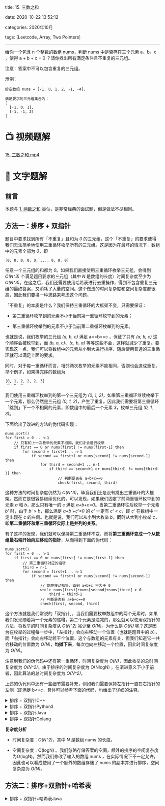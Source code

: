 title: 15. 三数之和

date: 2020-10-22 13:52:12

categories: 2020年10月

tags: [Leetcode, Array, Two Pointers]

---



给你一个包含 n 个整数的数组 nums，判断 nums 中是否存在三个元素 a，b，c ，使得 a + b + c = 0 ？请你找出所有满足条件且不重复的三元组。

<!-- more -->



注意：答案中不可以包含重复的三元组。

 

示例：

    给定数组 nums = [-1, 0, 1, 2, -1, -4]，
    
    满足要求的三元组集合为：
    [
      [-1, 0, 1],
      [-1, -1, 2]
    ]
    
# 📺 视频题解  
[15. 三数之和.mp4](84ef7c67-225f-451f-9296-c5dd0a04e6f0)

# 📖 文字题解

## 前言

本题与 [1. 两数之和](https://leetcode-cn.com/problems/two-sum/) 类似，是非常经典的面试题，但是做法不尽相同。

## 方法一：排序 + 双指针

题目中要求找到所有「不重复」且和为 *0* 的三元组，这个「不重复」的要求使得我们无法简单地使用三重循环枚举所有的三元组。这是因为在最坏的情况下，数组中的元素全部为 *0*，即

```
[0, 0, 0, 0, 0, ..., 0, 0, 0]
```

任意一个三元组的和都为 *0*。如果我们直接使用三重循环枚举三元组，会得到 *O(N^3)* 个满足题目要求的三元组（其中 *N* 是数组的长度）时间复杂度至少为 *O(N^3)*。在这之后，我们还需要使用哈希表进行去重操作，得到不包含重复三元组的最终答案，又消耗了大量的空间。这个做法的时间复杂度和空间复杂度都很高，因此我们要换一种思路来考虑这个问题。

「不重复」的本质是什么？我们保持三重循环的大框架不变，只需要保证：

- 第二重循环枚举到的元素不小于当前第一重循环枚举到的元素；

- 第三重循环枚举到的元素不小于当前第二重循环枚举到的元素。

也就是说，我们枚举的三元组 *(a, b, c)* 满足 a<=b<=c ，保证了只有 *(a, b, c)* 这个顺序会被枚举到，而 *(b, a, c)*、*(c, b, a)* 等等这些不会，这样就减少了重复。要实现这一点，我们可以将数组中的元素从小到大进行排序，随后使用普通的三重循环就可以满足上面的要求。

同时，对于每一重循环而言，相邻两次枚举的元素不能相同，否则也会造成重复。举个例子，如果排完序的数组为

```
[0, 1, 2, 2, 2, 3]
 ^  ^  ^
```

我们使用三重循环枚举到的第一个三元组为 *(0, 1, 2)*，如果第三重循环继续枚举下一个元素，那么仍然是三元组 *(0, 1, 2)*，产生了重复。因此我们需要将第三重循环「跳到」下一个不相同的元素，即数组中的最后一个元素 *3*，枚举三元组 *(0, 1, 3)*。

下面给出了改进的方法的伪代码实现：

```
nums.sort()
for first = 0 .. n-1
    // 只有和上一次枚举的元素不相同，我们才会进行枚举
    if first == 0 or nums[first] != nums[first-1] then
        for second = first+1 .. n-1
            if second == first+1 or nums[second] != nums[second-1] then
                for third = second+1 .. n-1
                    if third == second+1 or nums[third] != nums[third-1] then
                        // 判断是否有 a+b+c==0
                        check(first, second, third)
```

这种方法的时间复杂度仍然为 *O(N^3)*，毕竟我们还是没有跳出三重循环的大框架。然而它是很容易继续优化的，可以发现，如果我们固定了前两重循环枚举到的元素 *a* 和 *b*，那么只有唯一的 *c* 满足 *a+b+c=0*。当第二重循环往后枚举一个元素 *b'* 时，由于 *b' > b*，那么满足 *a+b'+c'=0* 的 *c'* 一定有 *c' < c*，即 *c'* 在数组中一定出现在 *c* 的左侧。也就是说，我们可以从小到大枚举 *b*，**同时**从大到小枚举 *c*，即**第二重循环和第三重循环实际上是并列的关系**。

有了这样的发现，我们就可以保持第二重循环不变，而将**第三重循环变成一个从数组最右端开始向左移动的指针**，从而得到下面的伪代码：

```
nums.sort()
for first = 0 .. n-1
    if first == 0 or nums[first] != nums[first-1] then
        // 第三重循环对应的指针
        third = n-1
        for second = first+1 .. n-1
            if second == first+1 or nums[second] != nums[second-1] then
                // 向左移动指针，直到 a+b+c 不大于 0
                while nums[first]+nums[second]+nums[third] > 0
                    third = third-1
                // 判断是否有 a+b+c==0
                check(first, second, third)
```

这个方法就是我们常说的「双指针」，当我们需要枚举数组中的两个元素时，如果我们发现随着第一个元素的递增，第二个元素是递减的，那么就可以使用双指针的方法，将枚举的时间复杂度从 *O(N^2)* 减少至 *O(N)*。为什么是 *O(N)* 呢？这是因为在枚举的过程每一步中，「左指针」会向右移动一个位置（也就是题目中的 *b*），而「右指针」会向左移动若干个位置，这个与数组的元素有关，但我们知道它一共会移动的位置数为 *O(N)*，**均摊下来**，每次也向左移动一个位置，因此时间复杂度为 *O(N)*。

注意到我们的伪代码中还有第一重循环，时间复杂度为 *O(N)*，因此枚举的总时间复杂度为 *O(N^2)*。由于排序的时间复杂度为 O(NlogN) ，在渐进意义下小于前者，因此算法的总时间复杂度为 *O(N^2)*。

上述的伪代码中还有一些细节需要补充，例如我们需要保持左指针一直在右指针的左侧（即满足 b<=c，具体可以参考下面的代码，均给出了详细的注释。

<details>
    <summary>排序 + 双指针C++</summary>
    
```C++ [sol1-C++]
class Solution {
public:
    vector<vector<int>> threeSum(vector<int>& nums) {
        int n = nums.size();
        sort(nums.begin(), nums.end());
        vector<vector<int>> ans;
        // 枚举 a
        for (int first = 0; first < n; ++first) {
            // 需要和上一次枚举的数不相同
            if (first > 0 && nums[first] == nums[first - 1]) {
                continue;
            }
            // c 对应的指针初始指向数组的最右端
            int third = n - 1;
            int target = -nums[first];
            // 枚举 b
            for (int second = first + 1; second < n; ++second) {
                // 需要和上一次枚举的数不相同
                if (second > first + 1 && nums[second] == nums[second - 1]) {
                    continue;
                }
                // 需要保证 b 的指针在 c 的指针的左侧
                while (second < third && nums[second] + nums[third] > target) {
                    --third;
                }
                // 如果指针重合，随着 b 后续的增加
                // 就不会有满足 a+b+c=0 并且 b<c 的 c 了，可以退出循环
                if (second == third) {
                    break;
                }
                if (nums[second] + nums[third] == target) {
                    ans.push_back({nums[first], nums[second], nums[third]});
                }
            }
        }
        return ans;
    }
};
```
</details>
<details>
    <summary>排序 + 双指针Python3</summary>

```Python [sol1-Python3]
class Solution:
    def threeSum(self, nums: List[int]) -> List[List[int]]:
        n = len(nums)
        nums.sort()
        ans = list()
        
        # 枚举 a
        for first in range(n):
            # 需要和上一次枚举的数不相同
            if first > 0 and nums[first] == nums[first - 1]:
                continue
            # c 对应的指针初始指向数组的最右端
            third = n - 1
            target = -nums[first]
            # 枚举 b
            for second in range(first + 1, n):
                # 需要和上一次枚举的数不相同
                if second > first + 1 and nums[second] == nums[second - 1]:
                    continue
                # 需要保证 b 的指针在 c 的指针的左侧
                while second < third and nums[second] + nums[third] > target:
                    third -= 1
                # 如果指针重合，随着 b 后续的增加
                # 就不会有满足 a+b+c=0 并且 b<c 的 c 了，可以退出循环
                if second == third:
                    break
                if nums[second] + nums[third] == target:
                    ans.append([nums[first], nums[second], nums[third]])
        
        return ans
```
</details>
<details>
    <summary>排序 + 双指针Java</summary>
    
```Java [sol1-Java]
class Solution {
    public List<List<Integer>> threeSum(int[] nums) {
        int n = nums.length;
        Arrays.sort(nums);
        List<List<Integer>> ans = new ArrayList<List<Integer>>();
        // 枚举 a
        for (int first = 0; first < n; ++first) {
            // 需要和上一次枚举的数不相同
            if (first > 0 && nums[first] == nums[first - 1]) {
                continue;
            }
            // c 对应的指针初始指向数组的最右端
            int third = n - 1;
            int target = -nums[first];
            // 枚举 b
            for (int second = first + 1; second < n; ++second) {
                // 需要和上一次枚举的数不相同
                if (second > first + 1 && nums[second] == nums[second - 1]) {
                    continue;
                }
                // 需要保证 b 的指针在 c 的指针的左侧
                while (second < third && nums[second] + nums[third] > target) {
                    --third;
                }
                // 如果指针重合，随着 b 后续的增加
                // 就不会有满足 a+b+c=0 并且 b<c 的 c 了，可以退出循环
                if (second == third) {
                    break;
                }
                if (nums[second] + nums[third] == target) {
                    List<Integer> list = new ArrayList<Integer>();
                    list.add(nums[first]);
                    list.add(nums[second]);
                    list.add(nums[third]);
                    ans.add(list);
                }
            }
        }
        return ans;
    }
}
```
</details>
<details>
    <summary>排序 + 双指针Golang</summary>
    
```golang [sol1-Golang]
func threeSum(nums []int) [][]int {
    n := len(nums)
    sort.Ints(nums)
    ans := make([][]int, 0)
 
    // 枚举 a
    for first := 0; first < n; first++ {
        // 需要和上一次枚举的数不相同
        if first > 0 && nums[first] == nums[first - 1] {
            continue
        }
        // c 对应的指针初始指向数组的最右端
        third := n - 1
        target := -1 * nums[first]
        // 枚举 b
        for second := first + 1; second < n; second++ {
            // 需要和上一次枚举的数不相同
            if second > first + 1 && nums[second] == nums[second - 1] {
                continue
            }
            // 需要保证 b 的指针在 c 的指针的左侧
            for second < third && nums[second] + nums[third] > target {
                third--
            }
            // 如果指针重合，随着 b 后续的增加
            // 就不会有满足 a+b+c=0 并且 b<c 的 c 了，可以退出循环
            if second == third {
                break
            }
            if nums[second] + nums[third] == target {
                ans = append(ans, []int{nums[first], nums[second], nums[third]})
            }
        }
    }
    return ans
}
```
</details>


**复杂度分析**

- 时间复杂度：*O(N^2)*，其中 *N* 是数组 nums  的长度。

- 空间复杂度：O(logN) 。我们忽略存储答案的空间，额外的排序的空间复杂度为O(logN)。然而我们修改了输入的数组 nums ，在实际情况下不一定允许，因此也可以看成使用了一个额外的数组存储了 nums 的副本并进行排序，空间复杂度为 *O(N)*。


## 方法二：排序+双指针+哈希表

<details>
    <summary>排序 + 双指针+哈希表Java</summary>
    
```Java [sol1-Java]

public List<List<Integer>> threeSum(int[] nums) {
        Arrays.sort(nums);
        Set<List<Integer>> res = new HashSet<List<Integer>>();

        List<List<Integer>> ans = new ArrayList<List<Integer>>();
        if (nums.length < 3) {
            return ans;
        }
        for (int i = 1; i <nums.length-1 ; i++) {
            int left = 0, right = nums.length - 1;
            while (left < i && right > i) {
                if (nums[left] + nums[i] + nums[right] < 0) {
                    left++;
                } else if (nums[left] + nums[i] + nums[right] > 0) {
                    right--;
                } else {
                    List<Integer> temp = new ArrayList<>();
                    temp.add(nums[left]);
                    temp.add(nums[i]);
                    temp.add(nums[right]);
                    res.add(temp);

                    left++;
                    right--;
                }
            }
        }
        for (List<Integer> list : res) {
            ans.add(list);
        }
        return ans;
    }

```
</details>